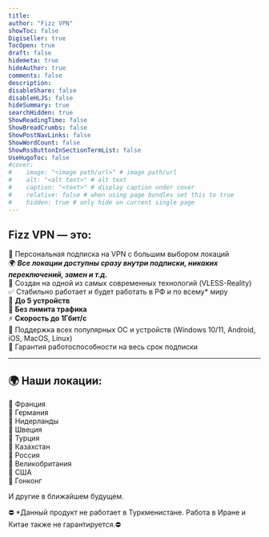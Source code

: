 ```yaml
---
title: 
author: "Fizz VPN"
showToc: false
Digiseller: true
TocOpen: true
draft: false
hidemeta: true
hideAuthor: true
comments: false
description: 
disableShare: false
disableHLJS: false
hideSummary: true
searchHidden: true
ShowReadingTime: false
ShowBreadCrumbs: false
ShowPostNavLinks: false
ShowWordCount: false
ShowRssButtonInSectionTermList: false
UseHugoToc: false
#cover:
#    image: "<image path/url>" # image path/url
#    alt: "<alt text>" # alt text
#    caption: "<text>" # display caption under cover
#    relative: false # when using page bundles set this to true
#    hidden: true # only hide on current single page
---
```

## Fizz VPN — это:

🔹 Персональная подписка на VPN с большим выбором локаций  
🌍 ***Все локации доступны сразу внутри подписки, никаких переключений, замен и т.д.***  
🔹 Создан на одной из самых современных технологий (VLESS-Reality)  
✅ Стабильно работает и будет работать в РФ и по всему* миру  
🔹 **До 5 устройств**  
🔹 **Без лимита трафика**  
⚡️ **Скорость до 1Гбит/с**  
🔹 Поддержка всех популярных ОС и устройств (Windows 10/11, Android, iOS, MacOS, Linux)  
🔰 Гарантия работоспособности на весь срок подписки  

----------

## 🌍 Наши локации:  

🔹 Франция  
🔹 Германия  
🔹 Нидерланды  
🔹 Швеция  
🔹 Турция  
🔹 Казахстан  
🔹 Россия  
🔹 Великобритания  
🔹 США  
🔹 Гонконг  

И другие в ближайшем будущем.

⛔️ *Данный продукт не работает в Туркменистане. Работа в Иране и Китае также не гарантируется.⛔️